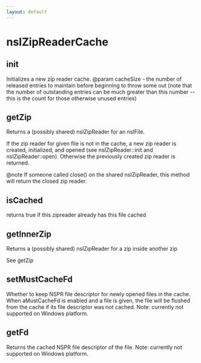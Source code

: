```yaml
---
layout: default
---
```


# nsIZipReaderCache #

## init ##

Initializes a new zip reader cache. 
@param cacheSize - the number of released entries to maintain before
  beginning to throw some out (note that the number of outstanding
  entries can be much greater than this number -- this is the count
  for those otherwise unused entries)


## getZip ##

Returns a (possibly shared) nsIZipReader for an nsIFile.

If the zip reader for given file is not in the cache, a new zip reader
is created, initialized, and opened (see nsIZipReader::init and 
nsIZipReader::open). Otherwise the previously created zip reader is 
returned.

@note If someone called close() on the shared nsIZipReader, this method 
      will return the closed zip reader.


## isCached ##

returns true if this zipreader already has this file cached


## getInnerZip ##

Returns a (possibly shared) nsIZipReader for a zip inside another zip

See getZip


## setMustCacheFd ##

Whether to keep NSPR file descriptor for newly opened files in the cache.
When aMustCacheFd is enabled and a file is given, the file will be flushed
from the cache if its file descriptor was not cached.
Note: currently not supported on Windows platform.


## getFd ##

Returns the cached NSPR file descriptor of the file.
Note: currently not supported on Windows platform.

